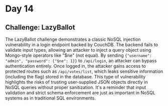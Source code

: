 # Day 14
## Challenge: LazyBallot

The LazyBallot challenge demonstrates a classic NoSQL injection vulnerability in a login endpoint backed by CouchDB. 
The backend fails to validate input types, allowing an attacker to inject a query object using Mongo-style operators like "$ne" (not equal). 
By sending `{"username": "admin", "password": {"$ne": 1}}` to `/api/login`, an attacker can bypass authentication entirely. Once logged in, the attacker gains access to protected routes such as `/api/votes/list`, 
which leaks sensitive information (including the flag) stored in the database. This type of vulnerability highlights the risks of trusting user-supplied JSON objects directly in NoSQL queries without proper sanitization. 
It's a reminder that input validation and strict schema enforcement are just as important in NoSQL systems as in traditional SQL environments.
